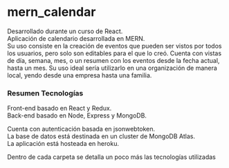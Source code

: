 # mern_calendar

Desarrollado durante un curso de React.  
Aplicación de calendario desarrollada en MERN.  
Su uso consiste en la creación de eventos que pueden ser vistos por todos los usuarios, pero solo son editables para el que lo creó. Cuenta con vistas de día, semana, mes, o 
un resumen con los eventos desde la fecha actual, hasta un mes. Su uso ideal sería utilizarlo en una organización de manera local, yendo desde una empresa hasta una familia.

### Resumen Tecnologías
Front-end basado en React y Redux.  
Back-end basado en Node, Express y MongoDB.  
  
Cuenta con autenticación basada en jsonwebtoken.  
La base de datos está destinada en un cluster de MongoDB Atlas.  
La aplicación está hosteada en heroku.  
  
Dentro de cada carpeta se detalla un poco más las tecnologías utilizadas
